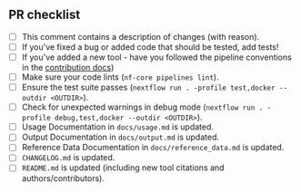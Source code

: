 <!--
# Ferlab-Ste-Justine/cnv-post-processing pull request

Many thanks for contributing to Ferlab-Ste-Justine/cnv-post-processing!

Please fill in the appropriate checklist below (delete whatever is not relevant).
These are the most common things requested on pull requests (PRs).

Remember that PRs should be made against the main branch.

Learn more about contributing: [CONTRIBUTING.md](https://github.com/Ferlab-Ste-Justine/cnv-post-processing/tree/main/.github/CONTRIBUTING.md)
-->

## PR checklist

- [ ] This comment contains a description of changes (with reason).
- [ ] If you've fixed a bug or added code that should be tested, add tests!
- [ ] If you've added a new tool - have you followed the pipeline conventions in the [contribution docs](https://github.com/Ferlab-Ste-Justine/cnv-post-processing/tree/main/.github/CONTRIBUTING.md))
- [ ] Make sure your code lints (`nf-core pipelines lint`).
- [ ] Ensure the test suite passes (`nextflow run . -profile test,docker --outdir <OUTDIR>`).
- [ ] Check for unexpected warnings in debug mode (`nextflow run . -profile debug,test,docker --outdir <OUTDIR>`).
- [ ] Usage Documentation in `docs/usage.md` is updated.
- [ ] Output Documentation in `docs/output.md` is updated.
- [ ] Reference Data Documentation in `docs/reference_data.md` is updated.
- [ ] `CHANGELOG.md` is updated.
- [ ] `README.md` is updated (including new tool citations and authors/contributors).
